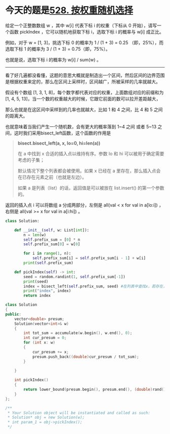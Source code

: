 # 今天的题是[528. 按权重随机选择](https://leetcode-cn.com/problems/random-pick-with-weight/)

给定一个正整数数组 w ，其中 w[i] 代表下标 i 的权重（下标从 0 开始），请写一个函数 pickIndex ，它可以随机地获取下标 i，选取下标 i 的概率与 w[i] 成正比。

例如，对于 w = [1, 3]，挑选下标 0 的概率为 1 / (1 + 3) = 0.25 （即，25%），而选取下标 1 的概率为 3 / (1 + 3) = 0.75（即，75%）。

也就是说，选取下标 i 的概率为 w[i] / sum(w) 。

---

看了好几遍都没看懂，这题的意思大概就是制造出一个区间，然后区间的边界范围是根据权重来定的，那么在区间上采样时，区间越广，所被采样的几率就越大。

假设有个数组 [1, 3, 1, 8]，每个数字都代表对应的权重，上面数组对应的前缀和为 [1, 4, 5, 13]，当一个数的权重越大的时候，它跟它前面的数可以拉开差距越大，

那么也就是在这区间中采样到的几率也就越大，比如 1 和 4 之间，比 4 和 5 之间的距离大。

也就意味着当我们产生一个随机数，会有更大的概率落到 1~4 之间 或者 5~13 之间，这时我们采用bisect_left函数，这个函数的作用是

> **bisect.bisect_left(a, x, lo=0, hi=len(a))**
>
> 在 a 中找到 x 合适的插入点以维持有序。参数 lo 和 hi 可以被用于确定需要考虑的子集；
>
> 默认情况下整个列表都会被使用。如果 x 已经在 a 里存在，那么插入点会在已存在元素之前（也就是左边）。
>
> 如果 a 是列表（list）的话，返回值是可以被放在 list.insert() 的第一个参数的。

返回的插入点 i 可以将数组 a 分成两部分，左侧是 all(val < x for val in a[lo:i]) ，右侧是 all(val >= x for val in a[i:hi]) 。

```python
class Solution:

    def __init__(self, w: List[int]):
        n = len(w)
        self.prefix_sum = [0] * n
        self.prefix_sum[0] = w[0]

        for i in range(1, n):
            self.prefix_sum[i] = self.prefix_sum[i - 1] + w[i]
        print(self.prefix_sum)

    def pickIndex(self) -> int:
        seed = random.randint(1, self.prefix_sum[-1])
        print(seed)
        index = bisect_left(self.prefix_sum, seed) #在列表中查找x，若存在，返回x左侧位置
        print("index", index)
        return index
```

```cpp
class Solution 
{
public:
    vector<double> presum;
    Solution(vector<int>& w) 
    {
        int tot_sum = accumulate(w.begin(), w.end(), 0);
        int cur_presum = 0;
        for (int x: w)
        {
            cur_presum += x;
            presum.push_back((double)cur_presum / tot_sum);
        }

    }
    
    int pickIndex() 
    {
        return lower_bound(presum.begin(), presum.end(), (double)rand()/RAND_MAX) - presum.begin();
    }
};

/**
 * Your Solution object will be instantiated and called as such:
 * Solution* obj = new Solution(w);
 * int param_1 = obj->pickIndex();
 */

```

